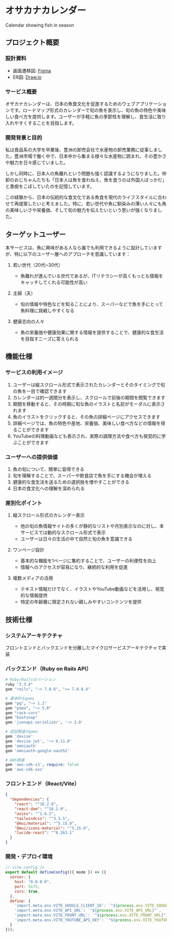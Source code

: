 # オサカナカレンダー
Calendar showing fish in season

## プロジェクト概要

### 設計資料
- 画面遷移図: [Figma](https://www.figma.com/design/b8hzx27bijIEnuG0EgmVIF/%E7%84%A1%E9%A1%8C?node-id=0-1&m=dev)
- ER図: [Draw.io](https://drive.google.com/file/d/1AklczGIFwVYjGe806iCxsERWpWhz5SOA/view?usp=sharing)

### サービス概要
オサカナカレンダーは、日本の魚食文化を促進するためのウェブアプリケーションです。ロードマップ形式のカレンダーで旬の魚を表示し、旬の魚の特色や美味しい食べ方を提供します。ユーザーが手軽に魚の季節性を理解し、食生活に取り入れやすくすることを目指します。

### 開発背景と目的
私は食品系の大学を卒業後、豊洲の卸売会社で水産物の卸売業務に従事しました。豊洲市場で働く中で、日本中から集まる様々な水産物に囲まれ、その豊かさや魅力を日々感じていました。

しかし同時に、日本人の魚離れという問題も強く認識するようになりました。仲卸のおじちゃんたちも「日本人は魚を食わねえ、魚を食うのは外国人ばっかだ」と愚痴をこぼしていたのを記憶しています。

この経験から、日本の伝統的な食文化である魚食を現代のライフスタイルに合わせて再提案したいと考えました。特に、若い世代や魚に馴染みの薄い人々にも魚の美味しいさや栄養価、そして旬の魅力を伝えたいという思いが強くなりました。

## ターゲットユーザー
本サービスは、魚に興味がある人なら誰でも利用できるように設計していますが、特に以下のユーザー層へのアプローチを意識しています：

1. 若い世代（20代~30代）
   - 魚離れが進んでいる世代であるが、ITリテラシーが高くもっとも情報をキャッチしてくれる可能性が高い
   
2. 主婦（夫）
   - 旬の情報や特色などを知ることにより、スーパーなどで魚を手にとって魚料理に挑戦しやすくなる
   
3. 健康志向の人々
   - 魚の栄養価や健康効果に関する情報を提供することで、健康的な食生活を目指すニーズに答えられる

## 機能仕様

### サービスの利用イメージ
1. ユーザーは縦スクロール形式で表示されたカレンダーとそのタイミングで旬の魚を一目で確認できます
2. カレンダーは約一週間分を表示し、スクロールで前後の期間を閲覧できます
3. 期間を移動すると、その時期に旬な魚のイラストと名前がモーダルに表示されます
4. 魚のイラストをクリックすると、その魚の詳細ページにアクセスできます
5. 詳細ページでは、魚の特色や産地、栄養価、美味しい食べ方などの情報を得ることができます
6. YouTubeの料理動画なども表示され、実際の調理方法や食べ方も視覚的に学ぶことができます

### ユーザーへの提供価値
1. 魚の旬について、簡単に習得できる
2. 旬を理解することで、スーパーや飲食店で魚を手にする機会が増える
3. 健康的な食生活を送るための選択肢を増やすことができる
4. 日本の食文化への理解を深められる

### 差別化ポイント
1. 縦スクロール形式のカレンダー表示
   - 他の旬の魚情報サイトの多くが静的なリストや月別表示なのに対し、本サービスでは動的なスクロール形式で表示
   - ユーザーは日々の生活の中で自然と旬の魚を意識できる

2. ワンページ設計
   - 基本的な機能を1ページに集約することで、ユーザーの利便性を向上
   - 情報へのアクセスが容易になり、継続的な利用を促進

3. 複数メディアの活用
   - テキスト情報だけでなく、イラストやYouTube動画などを活用し、視覚的な情報提供
   - 特定の年齢層に限定されない親しみやすいコンテンツを提供

## 技術仕様

### システムアーキテクチャ
フロントエンドとバックエンドを分離したマイクロサービスアーキテクチャで実装

### バックエンド（Ruby on Rails API）

```ruby
# Ruby/Railsのバージョン
ruby "3.3.4"
gem "rails", "~> 7.0.8", ">= 7.0.8.4"

# 基本的なgems
gem "pg", "~> 1.1"
gem "puma", "~> 5.0"
gem "rack-cors"
gem "bootsnap"
gem 'jsonapi-serializer', '~> 2.0'

# 認証関連のgems
gem 'devise'
gem 'devise-jwt', '~> 0.11.0'
gem 'omniauth'
gem 'omniauth-google-oauth2'

# AWS関連
gem 'aws-sdk-s3', require: false
gem 'aws-sdk-ses'
```

### フロントエンド（React/Vite）

```json
{
  "dependencies": {
    "react": "^18.2.0",
    "react-dom": "^18.2.0",
    "axios": "^1.6.2",
    "tailwindcss": "^3.3.5",
    "@mui/material": "^5.15.0",
    "@mui/icons-material": "^5.15.0",
    "lucide-react": "^0.263.1"
  }
}
```

### 開発・デプロイ環境

```javascript
// vite.config.js
export default defineConfig(({ mode }) => ({
  server: {
    host: "0.0.0.0",
    port: 5173,
    cors: true,
  },
  define: {
    'import.meta.env.VITE_GOOGLE_CLIENT_ID': `"${process.env.VITE_GOOGLE_CLIENT_ID}"`,
    'import.meta.env.VITE_API_URL': `"${process.env.VITE_API_URL}"`,
    'import.meta.env.VITE_FRONT_URL': `"${process.env.VITE_FRONT_URL}"`,
    'import.meta.env.VITE_YOUTUBE_API_KEY': `"${process.env.VITE_YOUTUBE_API_KEY}"`
  }
}));
```
